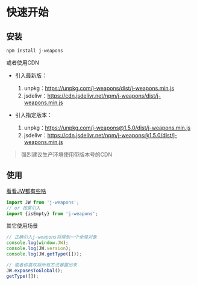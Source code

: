 # 快速开始

## 安装

```shell
npm install j-weapons
```

或者使用CDN

- 引入最新版：
  1. unpkg：https://unpkg.com/j-weapons/dist/j-weapons.min.js
  1. jsdelivr：https://cdn.jsdelivr.net/npm/j-weapons/dist/j-weapons.min.js

- 引入指定版本：
  1. unpkg：https://unpkg.com/j-weapons@1.5.0/dist/j-weapons.min.js
  2. jsdelivr：https://cdn.jsdelivr.net/npm/j-weapons@1.5.0/dist/j-weapons.min.js

> 强烈建议生产环境使用带版本号的CDN


## 使用
[看看JW都有些啥](https://npm.runkit.com/j-weapons)
```js
import JW from 'j-weapons';
// or 按需引入
import {isEmpty} from 'j-weapons';
```

其它使用场景
```js
// 正确引入j-weapons将得到一个全局对象
console.log(window.JW);
console.log(JW.version);
console.log(JW.getType([]));

// 或者你喜欢将所有方法暴露出来
JW.exposesToGlobal();
getType([]);
```

